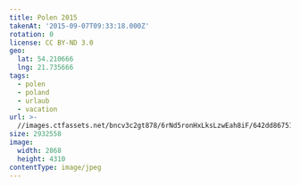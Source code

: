 ```yaml
---
title: Polen 2015
takenAt: '2015-09-07T09:33:18.000Z'
rotation: 0
license: CC BY-ND 3.0
geo:
  lat: 54.210666
  lng: 21.735666
tags:
  - polen
  - poland
  - urlaub
  - vacation
url: >-
  //images.ctfassets.net/bncv3c2gt878/6rNd5ronHxLksLzwEah8iF/642dd86751519cf7aa7ee9024a1b87a0/polen-2015_25656944460_o
size: 2932558
image:
  width: 2868
  height: 4310
contentType: image/jpeg
---
```


